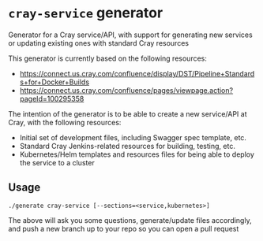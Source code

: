# `cray-service` generator

Generator for a Cray service/API, with support for generating new services or updating existing ones with standard Cray resources

This generator is currently based on the following resources:
* https://connect.us.cray.com/confluence/display/DST/Pipeline+Standards+for+Docker+Builds
* https://connect.us.cray.com/confluence/pages/viewpage.action?pageId=100295358

The intention of the generator is to be able to create a new service/API at Cray, with the following resources:
* Initial set of development files, including Swagger spec template, etc.
* Standard Cray Jenkins-related resources for building, testing, etc.
* Kubernetes/Helm templates and resources files for being able to deploy the service to a cluster

## Usage

```
./generate cray-service [--sections=<service,kubernetes>]
```

The above will ask you some questions, generate/update files accordingly, and push a new branch up to your repo so you can open a pull request